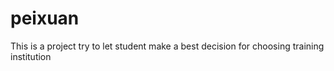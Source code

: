 # peixuan
This is a project try to let student make a best decision for choosing training institution

